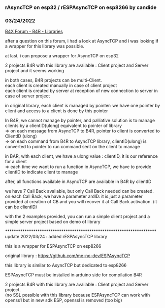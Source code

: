 ### rAsyncTCP on esp32 / rESPAsyncTCP on esp8266 by candide
### 03/24/2022
[B4X Forum - B4R - Libraries](https://www.b4x.com/android/forum/threads/138893/)

after a question on this forum, i had a look at AsyncTCP and i was looking if a wrapper for this library was possible.  
  
at last, i can propose a wrapper for AsyncTCP on esp32  
  
2 projects B4R with this library are available : Client project and Server project and it seems working  
  
in both cases, B4R projects can be multi-Client.  
 each client is created manually in case of client project  
 each client is created by server at reception of new connection to server in case of server project  
  
in original library, each client is managed by pointer: we have one pointer by client and access to a client is done by this pointer  
  
In B4R, we cannot manage by pointer, and palliative solution is to manage clients by a clientID(ulong) equivalent to pointer of library  
 => on each message from AsyncTCP to B4R, pointer to client is converted to ClientID (ulong)  
 => on each command from B4R to AsyncTCP library, clientID(ulong) is converted to pointer to run command sent on the client to manage  
  
in BAR, with each client, we have a ulong value : clientID, it is our reference for a client  
 => each time we want to run a function in AsyncTCP, we have to provide clientID to indicate client to manage  
  
after, all functions available in AsyncTCP are available in B4R by clientID  
  
we have 7 Call Back available, but only Call Back needed can be created.  
on each Call Back, we have a parameter ardID: it is just a parameter provided at creation of CB and you will recover it at Call Back activation. (it can be clientID)  
  
with the 2 examples provided, you can run a simple client project and a simple server project based on demo of library  
  
\*\*\*\*\*\*\*\*\*\*\*\*\*\*\*\*\*\*\*\*\*\*\*\*\*\*\*\*\*\*\*\*\*\*\*\*\*\*\*\*\*\*\*\*\*\*\*\*\*\*\*\*\*\*\*\*\*\*\*\*\*\*\*\*\*\*\*\*\*\*  
update 2022/03/24 : added rESPAsyncTCP library  
  
this is a wrapper for ESPAsyncTCP on esp8266   
  
original library : <https://github.com/me-no-dev/ESPAsyncTCP>  
  
this library is similar to AsyncTCP but dedicated to esp8266  
  
ESPAsyncTCP must be installed in arduino side for compilation B4R  
   
2 projects B4R with this library are available : Client project and Server project.  
(no SSL possible with this library because ESPAsyncTCP can work with openss1 but in new sdk ESP, openssl is removed (too big)
